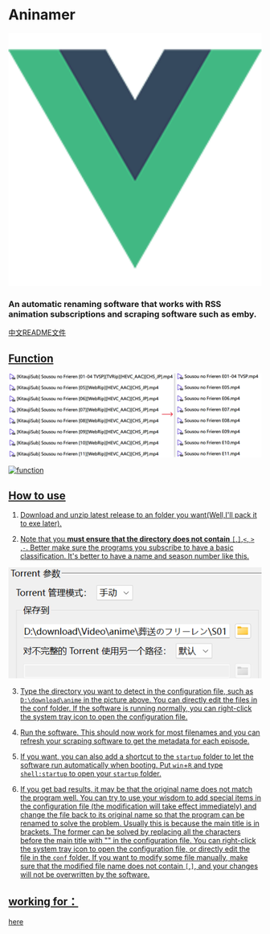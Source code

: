 # Aninamer

<center>
<img src="./frontend/src/assets/logo.png" width = "512"  alt="Aninamer" />
</center>

### An automatic renaming software that works with RSS animation subscriptions and scraping software such as emby.

<a href="READMECN.md">中文README文件

## Function

![function](./image/function.png)

![function](./image/function2.png)

## How to use

1. Download and unzip latest release to an folder you want(Well,I'll pack it to exe later).

2. Note that you **must ensure that the directory does not contain** `[`,`]`,`<`, `>` ,`-`. Better make sure the programs you subscribe to have a basic classification. It's better to have a name and season number like this.

![basic classification](./image/basic_classification.png)

3. Type the directory you want to detect in the configuration file, such as `D:\download\anime` in the picture above. You can directly edit the files in the conf folder. If the software is running normally, you can right-click the system tray icon to open the configuration file.

4. Run the software. This should now work for most filenames and you can refresh your scraping software to get the metadata for each episode.

5. If you want, you can also add a shortcut to the `startup` folder to let the software run automatically when booting. Put `win`+`R` and type `shell:startup` to open your `startup` folder.

6. If you get bad results, it may be that the original name does not match the program well. You can try to use your wisdom to add special items in the configuration file (the modification will take effect immediately) and change the file back to its original name so that the program can be renamed to solve the problem. Usually this is because the main title is in brackets. The former can be solved by replacing all the characters before the main title with "" in the configuration file. You can right-click the system tray icon to open the configuration file, or directly edit the file in the `conf` folder.  If you want to modify some file manually, make sure that the modified file name does not contain `[`,`]`, and your changes will not be overwritten by the software.

## working for：

 <a href="Task.md">here
